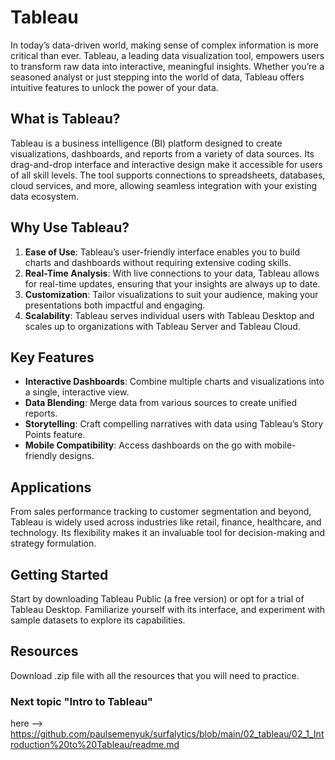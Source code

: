 # Tableau

In today’s data-driven world, making sense of complex information is more critical than ever. Tableau, a leading data visualization tool, empowers users to transform raw data into interactive, meaningful insights. Whether you’re a seasoned analyst or just stepping into the world of data, Tableau offers intuitive features to unlock the power of your data.

## What is Tableau?

Tableau is a business intelligence (BI) platform designed to create visualizations, dashboards, and reports from a variety of data sources. Its drag-and-drop interface and interactive design make it accessible for users of all skill levels. The tool supports connections to spreadsheets, databases, cloud services, and more, allowing seamless integration with your existing data ecosystem.

## Why Use Tableau?

1. **Ease of Use**: Tableau’s user-friendly interface enables you to build charts and dashboards without requiring extensive coding skills.
2. **Real-Time Analysis**: With live connections to your data, Tableau allows for real-time updates, ensuring that your insights are always up to date.
3. **Customization**: Tailor visualizations to suit your audience, making your presentations both impactful and engaging.
4. **Scalability**: Tableau serves individual users with Tableau Desktop and scales up to organizations with Tableau Server and Tableau Cloud.

## Key Features

- **Interactive Dashboards**: Combine multiple charts and visualizations into a single, interactive view.
- **Data Blending**: Merge data from various sources to create unified reports.
- **Storytelling**: Craft compelling narratives with data using Tableau’s Story Points feature.
- **Mobile Compatibility**: Access dashboards on the go with mobile-friendly designs.

## Applications

From sales performance tracking to customer segmentation and beyond, Tableau is widely used across industries like retail, finance, healthcare, and technology. Its flexibility makes it an invaluable tool for decision-making and strategy formulation.

## Getting Started

Start by downloading Tableau Public (a free version) or opt for a trial of Tableau Desktop. Familiarize yourself with its interface, and experiment with sample datasets to explore its capabilities.

## Resources

Download .zip file with all the resources that you will need to practice.

### Next topic "Intro to Tableau"
here --> https://github.com/paulsemenyuk/surfalytics/blob/main/02_tableau/02_1_Introduction%20to%20Tableau/readme.md
